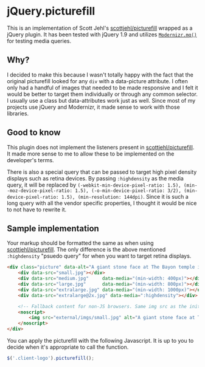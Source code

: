# jQuery.picturefill

This is an implementation of Scott Jehl's [scottjehl/picturefill](https://github.com/scottjehl/picturefill) wrapped as 
a jQuery plugin. It has been tested with jQuery 1.9 and utilizes [`Modernizr.mq()`](http://modernizr.com/docs/#mq) for testing 
media queries. 

## Why?

I decided to make this because I wasn't totally happy with the fact that the original picturefill looked for any `div` with a 
data-picture attribute. I often only had a handful of images that needed to be made responsive and I felt it would be better to
target them individually or through any common selector. I usually use a class but data-attributes work just as well. Since most 
of my projects use jQuery and Modernizr, it made sense to work with those libraries.

## Good to know

This plugin does not implement the listeners present in [scottjehl/picturefill](https://github.com/scottjehl/picturefill). It 
made more sense to me to allow these to be implemented on the developer's terms. 

There is also a special query that can be passed to target high pixel density displays such as retina devices. By passing `:highdensity` 
as the media query, it will be replaced by `(-webkit-min-device-pixel-ratio: 1.5), (min--moz-device-pixel-ratio: 1.5), (-o-min-device-pixel-ratio: 3/2), (min-device-pixel-ratio: 1.5), (min-resolution: 144dpi)`. 
Since it is such a long query with all the vendor specific properties, I thought it would be nice to not have to rewrite it.

## Sample implementation

Your markup should be formatted the same as when using [scottjehl/picturefill](https://github.com/scottjehl/picturefill). The only
difference is the above mentioned `:highdensity` "psuedo query" for when you want to target retina displays.

```html
<div class="picture" data-alt="A giant stone face at The Bayon temple in Angkor Thom, Cambodia">
    <div data-src="small.jpg"></div>
    <div data-src="medium.jpg"     data-media="(min-width: 400px)"></div>
    <div data-src="large.jpg"      data-media="(min-width: 800px)"></div>
    <div data-src="extralarge.jpg" data-media="(min-width: 1000px)"></div>
    <div data-src="extralarge@2x.jpg" data-media=":highdensity"></div>

    <!-- Fallback content for non-JS browsers. Same img src as the initial, unqualified source element. -->
    <noscript>
        <img src="external/imgs/small.jpg" alt="A giant stone face at The Bayon temple in Angkor Thom, Cambodia">
    </noscript>
</div>
```

You can apply the picturefill with the following Javascript. It is up to you to decide when it's appropriate to call the function.
```js
$('.client-logo').picturefill();
```
